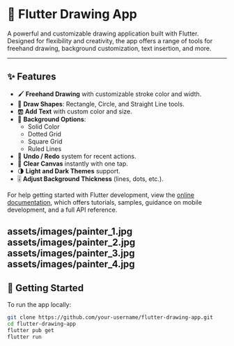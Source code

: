 # 🎨 Flutter Drawing App

A powerful and customizable drawing application built with Flutter.  
Designed for flexibility and creativity, the app offers a range of tools for freehand drawing, background customization, text insertion, and more.

---

## ✨ Features

- 🖌️ **Freehand Drawing** with customizable stroke color and width.  
- 🧱 **Draw Shapes**: Rectangle, Circle, and Straight Line tools.  
- 🆎 **Add Text** with custom color and size.  
- 🎨 **Background Options**:
  - Solid Color
  - Dotted Grid
  - Square Grid
  - Ruled Lines  
- 🔄 **Undo / Redo** system for recent actions.  
- 🧹 **Clear Canvas** instantly with one tap.  
- 🌗 **Light and Dark Themes** support.  
- 🎚️ **Adjust Background Thickness** (lines, dots, etc.).


For help getting started with Flutter development, view the
[online documentation](https://docs.flutter.dev/), which offers tutorials,
samples, guidance on mobile development, and a full API reference.

assets/images/painter_1.jpg
assets/images/painter_2.jpg
assets/images/painter_3.jpg
assets/images/painter_4.jpg
---

## 🚀 Getting Started

To run the app locally:

```bash
git clone https://github.com/your-username/flutter-drawing-app.git
cd flutter-drawing-app
flutter pub get
flutter run
